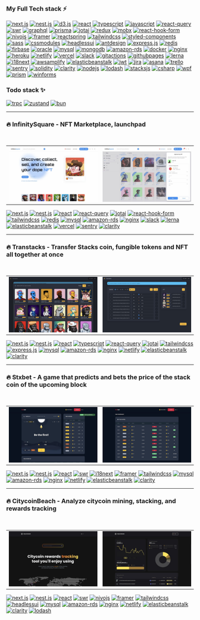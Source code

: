 ### My Full Tech stack ⚡

[![next.js](https://img.shields.io/badge/next.js-black?style=for-the-badge&logo=nextdotjs)](https://nextjs.org/)
[![nest.js](https://img.shields.io/badge/nest.js-black?style=for-the-badge&logo=nestjs&logoColor=E0234E)](https://nestjs.com/)
[![d3.js](https://img.shields.io/badge/d3.js-black?style=for-the-badge&logo=d3dotjs)](https://d3js.org/)
[![react](https://img.shields.io/badge/React-black?style=for-the-badge&logo=react)](https://reactjs.org/)
[![typescript](https://img.shields.io/badge/typescript-black?style=for-the-badge&logo=typescript)](https://www.typescriptlang.org/)
[![javascript](https://img.shields.io/badge/javascript-black?style=for-the-badge&logo=javascript)](https://developer.mozilla.org/ko/docs/Web/JavaScript)
[![react-query](https://img.shields.io/badge/React--query-black?style=for-the-badge&logo=reactquery)](https://tanstack.com/query/)
[![swr](https://img.shields.io/badge/swr-black?style=for-the-badge&logo=swr)](https://swr.vercel.app/ko)
[![graphql](https://img.shields.io/badge/graphql-black?style=for-the-badge&logo=graphql&logoColor=E00097)](https://graphql.org/)
[![prisma](https://img.shields.io/badge/prisma-black?style=for-the-badge&logo=prisma)](https://www.prisma.io/)
[![jotai](https://img.shields.io/badge/Jotai-black?style=for-the-badge&logo=jotai)](https://jotai.org/)
[![redux](https://img.shields.io/badge/Redux-black?style=for-the-badge&logo=redux)](https://redux.js.org/introduction/getting-started/)
[![mobx](https://img.shields.io/badge/Mobx-black?style=for-the-badge&logo=mobx)](https://mobx.js.org/README.html)
[![react-hook-form](https://img.shields.io/badge/React--hook--form-black?style=for-the-badge&logo=reacthookform)](https://react-hook-form.com/)
[![nivojs](https://img.shields.io/badge/nivo-black?style=for-the-badge&logo=nivo)](https://nivo.rocks/)
[![framer](https://img.shields.io/badge/framer-black?style=for-the-badge&logo=framer)](https://www.framer.com/docs/)
[![reactspring](https://img.shields.io/badge/reactspring-black?style=for-the-badge&logo=reactspring)](https://react-spring.dev/)
[![tailwindcss](https://img.shields.io/badge/Tailwindcss-black?style=for-the-badge&logo=tailwindcss)](https://tailwindcss.com/)
[![styled-components](https://img.shields.io/badge/styled--components-black?style=for-the-badge&logo=styledcomponents)](https://styled-components.com/)
[![sass](https://img.shields.io/badge/sass-black?style=for-the-badge&logo=sass)](https://sass-lang.com/)
[![cssmodules](https://img.shields.io/badge/cssmodules-black?style=for-the-badge&logo=cssmodules)](https://github.com/css-modules/css-modules)
[![headlessui](https://img.shields.io/badge/headlessui-black?style=for-the-badge&logo=headlessui)](https://headlessui.com/)
[![antdesign](https://img.shields.io/badge/antdesign-black?style=for-the-badge&logo=antdesign&logoColor=0170FE)](https://ant.design/)
[![express.js](https://img.shields.io/badge/express-black?style=for-the-badge&logo=express)](https://expressjs.com/)
[![redis](https://img.shields.io/badge/Redis-black?style=for-the-badge&logo=redis)](https://redis.io/)
[![firbase](https://img.shields.io/badge/Firebase-black?style=for-the-badge&logo=firebase)](https://firebase.google.com/)
[![oracle](https://img.shields.io/badge/oracle-black?style=for-the-badge&logo=oracle&logoColor=C74634)](https://www.oracle.com/)
[![mysql](https://img.shields.io/badge/Mysql-black?style=for-the-badge&logo=mysql&logoColor=white)](https://www.mysql.com/)
[![mongodb](https://img.shields.io/badge/Mongodb-black?style=for-the-badge&logo=mongodb)](https://www.mongodb.com/)
[![amazon-rds](https://img.shields.io/badge/Rds-black?style=for-the-badge&logo=amazonrds)](https://aws.amazon.com/rds/)
[![docker](https://img.shields.io/badge/Docker-black?style=for-the-badge&logo=docker)](https://www.docker.com/)
[![nginx](https://img.shields.io/badge/Nginx-black?style=for-the-badge&logo=nginx&logoColor=009639)](https://www.nginx.com/)
[![heroku](https://img.shields.io/badge/Heroku-black?style=for-the-badge&logo=heroku&logoColor=79589F)](https://www.heroku.com/)
[![netlify](https://img.shields.io/badge/Netlify-black?style=for-the-badge&logo=netlify)](https://www.netlify.com/)
[![vercel](https://img.shields.io/badge/Vercel-black?style=for-the-badge&logo=vercel)](https://vercel.com/)
[![slack](https://img.shields.io/badge/Slack-black?style=for-the-badge&logo=slack&logoColor=FF6058)](https://slack.com/)
[![gitactions](https://img.shields.io/badge/github--actions-black?style=for-the-badge&logo=githubactions)](https://github.com/features/actions)
[![githubpages](https://img.shields.io/badge/github--pages-black?style=for-the-badge&logo=githubpages)](https://pages.github.com/)
[![lerna](https://img.shields.io/badge/lerna-black?style=for-the-badge&logo=lerna&logoColor=9333EA)](https://lerna.js.org/)
[![i18next](https://img.shields.io/badge/i18next-black?style=for-the-badge&logo=i18next)](https://www.i18next.com/)
[![awsamplify](https://img.shields.io/badge/awsamplify-black?style=for-the-badge&logo=awsamplify)](https://aws.amazon.com/amplify/)
[![elasticbeanstalk](https://img.shields.io/badge/elastic--beanstalk-black?style=for-the-badge&logo=elasticbeanstalk)](https://aws.amazon.com/elasticbeanstalk/)
[![jwt](https://img.shields.io/badge/jwt-black?style=for-the-badge&logo=jsonwebtokens&logoColor=D63AFF)](https://jwt.io/)
[![jira](https://img.shields.io/badge/jira-black?style=for-the-badge&logo=jira&logoColor=0747A6)](https://jira.atlassian.com/)
[![asana](https://img.shields.io/badge/asana-black?style=for-the-badge&logo=asana&logoColor=F06A6A)](https://asana.com/)
[![trello](https://img.shields.io/badge/trello-black?style=for-the-badge&logo=trello&logoColor=CAB6CD)](https://trello.com/)
[![sentry](https://img.shields.io/badge/sentry-black?style=for-the-badge&logo=sentry&logoColor=E1567C)](https://sentry.io/)
[![solidity](https://img.shields.io/badge/solidity-black?style=for-the-badge&logo=solidity)](https://docs.soliditylang.org/)
[![clarity](https://img.shields.io/badge/clarity-black?style=for-the-badge&logo=clarity&logoColor=DDF56D)](https://clarity-lang.org/)
[![nodejs](https://img.shields.io/badge/nodejs-black?style=for-the-badge&logo=nodedotjs)](https://nodejs.org/)
[![lodash](https://img.shields.io/badge/lodash-black?style=for-the-badge&logo=lodash)](https://lodash.com/)
[![stacksjs](https://img.shields.io/badge/stacks.js-black?style=for-the-badge&logo=stacksjs)](https://www.hiro.so/stacks-js)
[![csharp](https://img.shields.io/badge/csharp-black?style=for-the-badge&logo=csharp&logoColor=95478E)](https://docs.microsoft.com/en-us/dotnet/csharp/)
[![wpf](https://img.shields.io/badge/wpf-black?style=for-the-badge&logo=wpf&logoColor=95478E)](https://docs.microsoft.com/en-us/dotnet/desktop/wpf/overview)
[![prism](https://img.shields.io/badge/prism-black?style=for-the-badge&logo=prism&logoColor=95478E)](https://prismlibrary.com/docs/)
[![winforms](https://img.shields.io/badge/winforms-black?style=for-the-badge&logo=winforms&logoColor=95478E)](https://docs.microsoft.com/en-us/dotnet/desktop/winforms)


### Todo stack ✨
[![trpc](https://img.shields.io/badge/trpc-DDF56D?style=for-the-badge&logo=trpc)](https://trpc.io/)
[![zustand](https://img.shields.io/badge/zustand-DDF56D?style=for-the-badge&logo=zustand)](https://github.com/pmndrs/zustand)
[![bun](https://img.shields.io/badge/bun-DDF56D?style=for-the-badge&logo=bun)](https://bun.sh/)

- - -

### 🔥 InfinitySquare - NFT Marketplace, launchpad
<br/>
<table>
  <tr>
    <td>
      <a href="https://infinitysquare.io" target="_blank">
        <img src="ifsq/ifsq-1.jpg" />
      </a>
    </td>
    <td>
      <a href="https://infinitysquare.io" target="_blank">
        <img src="ifsq/ifsq-2.jpg" />
      </a>
    </td>
  </tr>
</table>

[![next.js](https://img.shields.io/badge/next.js-black?style=for-the-badge&logo=nextdotjs)](https://nextjs.org/)
[![nest.js](https://img.shields.io/badge/nest.js-black?style=for-the-badge&logo=nestjs&logoColor=E0234E)](https://nestjs.com/)
[![react](https://img.shields.io/badge/React-black?style=for-the-badge&logo=react)](https://reactjs.org/)
[![react-query](https://img.shields.io/badge/React--query-black?style=for-the-badge&logo=reactquery)](https://tanstack.com/query/)
[![jotai](https://img.shields.io/badge/Jotai-black?style=for-the-badge&logo=jotai)](https://jotai.org/)
[![react-hook-form](https://img.shields.io/badge/React--hook--form-black?style=for-the-badge&logo=reacthookform)](https://react-hook-form.com/)
[![tailwindcss](https://img.shields.io/badge/Tailwindcss-black?style=for-the-badge&logo=tailwindcss)](https://tailwindcss.com/)
[![redis](https://img.shields.io/badge/Redis-black?style=for-the-badge&logo=redis)](https://redis.io/)
[![mysql](https://img.shields.io/badge/Mysql-black?style=for-the-badge&logo=mysql&logoColor=white)](https://www.mysql.com/)
[![amazon-rds](https://img.shields.io/badge/Rds-black?style=for-the-badge&logo=amazonrds)](https://aws.amazon.com/rds/)
[![nginx](https://img.shields.io/badge/Nginx-black?style=for-the-badge&logo=nginx&logoColor=009639)](https://www.nginx.com/)
[![slack](https://img.shields.io/badge/Slack-black?style=for-the-badge&logo=slack&logoColor=FF6058)](https://slack.com/)
[![lerna](https://img.shields.io/badge/lerna-black?style=for-the-badge&logo=lerna&logoColor=9333EA)](https://lerna.js.org/)
[![elasticbeanstalk](https://img.shields.io/badge/elastic--beanstalk-black?style=for-the-badge&logo=elasticbeanstalk)](https://aws.amazon.com/elasticbeanstalk/)
[![vercel](https://img.shields.io/badge/Vercel-black?style=for-the-badge&logo=vercel)](https://vercel.com/)
[![sentry](https://img.shields.io/badge/sentry-black?style=for-the-badge&logo=sentry&logoColor=E1567C)](https://sentry.io/)
[![clarity](https://img.shields.io/badge/clarity-black?style=for-the-badge&logo=clarity&logoColor=DDF56D)](https://clarity-lang.org/)
- - -
### 🔥 Transtacks - Transfer Stacks coin, fungible tokens and NFT all together at once
<br/>
<table>
  <tr>
    <td>
      <a href="https://transtacks.xyz/" target="_blank">
        <img src="transtacks/transtacks_1.jpg" />
      </a>
    </td>
    <td>
      <a href="https://transtacks.xyz/" target="_blank">
        <img src="transtacks/transtacks_2.jpg" />
      </a>
    </td>
  </tr>
</table>

[![next.js](https://img.shields.io/badge/next.js-black?style=for-the-badge&logo=nextdotjs)](https://nextjs.org/)
[![nest.js](https://img.shields.io/badge/nest.js-black?style=for-the-badge&logo=nestjs&logoColor=E0234E)](https://nestjs.com/)
[![react](https://img.shields.io/badge/React-black?style=for-the-badge&logo=react)](https://reactjs.org/)
[![typescript](https://img.shields.io/badge/typescript-black?style=for-the-badge&logo=typescript)](https://www.typescriptlang.org/)
[![react-query](https://img.shields.io/badge/React--query-black?style=for-the-badge&logo=reactquery)](https://tanstack.com/query/)
[![jotai](https://img.shields.io/badge/Jotai-black?style=for-the-badge&logo=jotai)](https://jotai.org/)
[![tailwindcss](https://img.shields.io/badge/Tailwindcss-black?style=for-the-badge&logo=tailwindcss)](https://tailwindcss.com/)
[![express.js](https://img.shields.io/badge/express-black?style=for-the-badge&logo=express)](https://expressjs.com/)
[![mysql](https://img.shields.io/badge/Mysql-black?style=for-the-badge&logo=mysql&logoColor=white)](https://www.mysql.com/)
[![amazon-rds](https://img.shields.io/badge/Rds-black?style=for-the-badge&logo=amazonrds)](https://aws.amazon.com/rds/)
[![nginx](https://img.shields.io/badge/Nginx-black?style=for-the-badge&logo=nginx&logoColor=009639)](https://www.nginx.com/)
[![netlify](https://img.shields.io/badge/Netlify-black?style=for-the-badge&logo=netlify)](https://www.netlify.com/)
[![elasticbeanstalk](https://img.shields.io/badge/elastic--beanstalk-black?style=for-the-badge&logo=elasticbeanstalk)](https://aws.amazon.com/elasticbeanstalk/)
[![clarity](https://img.shields.io/badge/clarity-black?style=for-the-badge&logo=clarity&logoColor=DDF56D)](https://clarity-lang.org/)
- - -
### 🔥 Stxbet - A game that predicts and bets the price of the stack coin of the upcoming block
<br/>
<table>
  <tr>
    <td>
      <a href="https://stxbet.com" target="_blank">
        <img src="stxbet/stxbet-2.jpg" />
      </a>
    </td>
    <td>
      <a href="https://stxbet.com" target="_blank">
        <img src="stxbet/stxbet-1.jpg" />
      </a>
    </td>
  </tr>
</table>

[![next.js](https://img.shields.io/badge/next.js-black?style=for-the-badge&logo=nextdotjs)](https://nextjs.org/)
[![nest.js](https://img.shields.io/badge/nest.js-black?style=for-the-badge&logo=nestjs&logoColor=E0234E)](https://nestjs.com/)
[![react](https://img.shields.io/badge/React-black?style=for-the-badge&logo=react)](https://reactjs.org/)
[![swr](https://img.shields.io/badge/swr-black?style=for-the-badge&logo=swr)](https://swr.vercel.app/ko)
[![i18next](https://img.shields.io/badge/i18next-black?style=for-the-badge&logo=i18next)](https://www.i18next.com/)
[![framer](https://img.shields.io/badge/framer-black?style=for-the-badge&logo=framer)](https://www.framer.com/docs/)
[![tailwindcss](https://img.shields.io/badge/Tailwindcss-black?style=for-the-badge&logo=tailwindcss)](https://tailwindcss.com/)
[![mysql](https://img.shields.io/badge/Mysql-black?style=for-the-badge&logo=mysql&logoColor=white)](https://www.mysql.com/)
[![amazon-rds](https://img.shields.io/badge/Rds-black?style=for-the-badge&logo=amazonrds)](https://aws.amazon.com/rds/)
[![nginx](https://img.shields.io/badge/Nginx-black?style=for-the-badge&logo=nginx&logoColor=009639)](https://www.nginx.com/)
[![netlify](https://img.shields.io/badge/Netlify-black?style=for-the-badge&logo=netlify)](https://www.netlify.com/)
[![elasticbeanstalk](https://img.shields.io/badge/elastic--beanstalk-black?style=for-the-badge&logo=elasticbeanstalk)](https://aws.amazon.com/elasticbeanstalk/)
[![clarity](https://img.shields.io/badge/clarity-black?style=for-the-badge&logo=clarity&logoColor=DDF56D)](https://clarity-lang.org/)
- - -
### 🔥 CitycoinBeach - Analyze citycoin mining, stacking, and rewards tracking
<br/>
<table>
  <tr>
    <td>
      <a href="https://citycoinbeach.com" target="_blank">
        <img src="citycoinbeach/citycoinbeach-2.jpg" />
      </a>
    </td>
    <td>
      <a href="https://citycoinbeach.com" target="_blank">
        <img src="citycoinbeach/citycoinbeach-1.jpg" />
      </a>
    </td>
  </tr>
</table>

[![next.js](https://img.shields.io/badge/next.js-black?style=for-the-badge&logo=nextdotjs)](https://nextjs.org/)
[![nest.js](https://img.shields.io/badge/nest.js-black?style=for-the-badge&logo=nestjs&logoColor=E0234E)](https://nestjs.com/)
[![react](https://img.shields.io/badge/React-black?style=for-the-badge&logo=react)](https://reactjs.org/)
[![swr](https://img.shields.io/badge/swr-black?style=for-the-badge&logo=swr)](https://swr.vercel.app/ko)
[![nivojs](https://img.shields.io/badge/nivo-black?style=for-the-badge&logo=nivo)](https://nivo.rocks/)
[![framer](https://img.shields.io/badge/framer-black?style=for-the-badge&logo=framer)](https://www.framer.com/docs/)
[![tailwindcss](https://img.shields.io/badge/Tailwindcss-black?style=for-the-badge&logo=tailwindcss)](https://tailwindcss.com/)
[![headlessui](https://img.shields.io/badge/headlessui-black?style=for-the-badge&logo=headlessui)](https://headlessui.com/)
[![mysql](https://img.shields.io/badge/Mysql-black?style=for-the-badge&logo=mysql&logoColor=white)](https://www.mysql.com/)
[![amazon-rds](https://img.shields.io/badge/Rds-black?style=for-the-badge&logo=amazonrds)](https://aws.amazon.com/rds/)
[![nginx](https://img.shields.io/badge/Nginx-black?style=for-the-badge&logo=nginx&logoColor=009639)](https://www.nginx.com/)
[![netlify](https://img.shields.io/badge/Netlify-black?style=for-the-badge&logo=netlify)](https://www.netlify.com/)
[![elasticbeanstalk](https://img.shields.io/badge/elastic--beanstalk-black?style=for-the-badge&logo=elasticbeanstalk)](https://aws.amazon.com/elasticbeanstalk/)
[![clarity](https://img.shields.io/badge/clarity-black?style=for-the-badge&logo=clarity&logoColor=DDF56D)](https://clarity-lang.org/)
[![lodash](https://img.shields.io/badge/lodash-black?style=for-the-badge&logo=lodash)](https://lodash.com/)
<!--


**LookLukeLemon/LookLukeLemon** is a ✨ _special_ ✨ repository because its `README.md` (this file) appears on your GitHub profile.

Here are some ideas to get you started:

- 🔭 I’m currently working on ...
- 🌱 I’m currently learning ...
- 👯 I’m looking to collaborate on ...
- 🤔 I’m looking for help with ...
- 💬 Ask me about ...
- 📫 How to reach me: ...
- 😄 Pronouns: ...
- ⚡ Fun fact: ...
👋
-->
